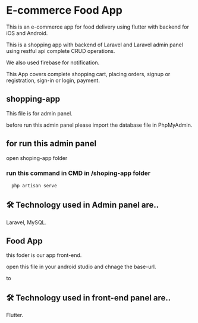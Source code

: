 
# E-commerce Food App

This is an e-commerce app for food delivery using flutter with backend for iOS and Android. 

This is a shopping app with backend of Laravel and Laravel admin panel using restful api complete CRUD operations. 

We also used firebase for notification. 

This App covers complete shopping cart, placing orders, signup or registration, sign-in or login, payment.

## shopping-app 

This file is for admin panel.

before run this admin panel please import the database file in PhpMyAdmin.

 
## for run this admin panel

open shoping-app folder 

### run this command in CMD in /shoping-app folder

```bash
  php artisan serve
```

## 🛠 Technology used in Admin panel are..
Laravel, MySQL.

## Food App 

this foder is our app front-end.

open this file in your android studio and chnage the base-url. 

to 

## 🛠 Technology used in front-end panel are..
Flutter.

